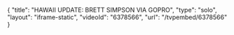 {
    "title": "HAWAII UPDATE: BRETT SIMPSON VIA GOPRO",
    "type": "solo",
    "layout": "iframe-static",
    "videoId": "6378566",
    "url": "\/tvpembed\/6378566"
}